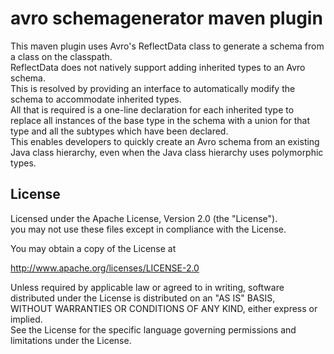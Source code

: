 # avro schemagenerator maven plugin

This maven plugin uses Avro's ReflectData class to generate a schema from a class on the classpath.\
ReflectData does not natively support adding inherited types to an Avro schema.\
This is resolved by providing an interface to automatically modify the schema to accommodate inherited types.\
All that is required is a one-line declaration for each inherited type to replace all instances of the base type in the schema with a union for that type and all the subtypes which have been declared.\
This enables developers to quickly create an Avro schema from an existing Java class hierarchy, even when the Java class hierarchy uses polymorphic types.

## License

Licensed under the Apache License, Version 2.0 (the "License").\
you may not use these files except in compliance with the License.

You may obtain a copy of the License at

http://www.apache.org/licenses/LICENSE-2.0

Unless required by applicable law or agreed to in writing, software distributed under the License is distributed on an "AS IS" BASIS,\
WITHOUT WARRANTIES OR CONDITIONS OF ANY KIND, either express or implied.\
See the License for the specific language governing permissions and limitations under the License.
